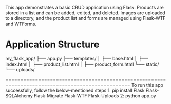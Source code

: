 This app demonstrates a basic CRUD application using Flask. Products are stored in a list and can be added, edited, and deleted. 
Images are uploaded to a directory, and the product list and forms are managed using Flask-WTF and WTForms.

# Application Structure 

my_flask_app/
├── app.py
├── templates/
│   ├── base.html
│   ├── index.html
│   ├── product_list.html
│   ├── product_form.html
└── static/
    └── uploads/
    
================================================================================================
To run this app successfully, follow the below-mentioned steps
1: pip install Flask Flask-SQLAlchemy Flask-Migrate Flask-WTF Flask-Uploads
2: python app.py
